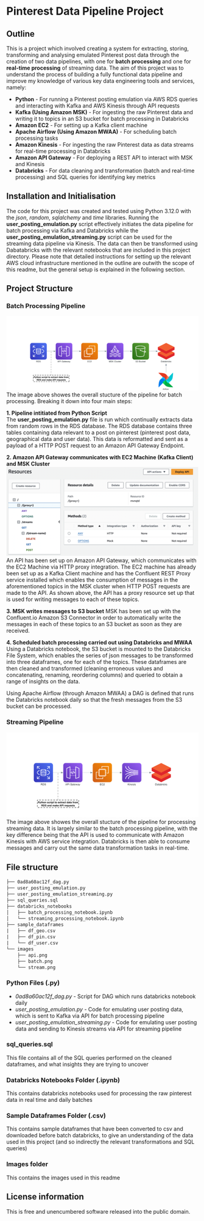 # Pinterest Data Pipeline Project

## Outline
This is a project which involved creating a system for extracting, storing, transforming and analysing emulated Pinterest post data through the creation of two data pipelines, with one for **batch processing** and one for **real-time processing** of streaming data. The aim of this project was to understand the process of building a fully functional data pipeline and improve my knowledge of various key data engineering tools and services, namely:
- **Python** - For running a Pinterest posting emulation via AWS RDS queries and interacting with Kafka and AWS Kinesis through API requests
- **Kafka (Using Amazon MSK)** - For ingesting the raw Pinterest data and writing it to topics in an S3 bucket for batch processing in Databricks
- **Amazon EC2** - For setting up a Kafka client machine
- **Apache Airflow (Using Amazon MWAA)** - For scheduling batch processing tasks
- **Amazon Kinesis** - For ingesting the raw Pinterest data as data streams for real-time processing in Databricks
- **Amazon API Gateway** - For deploying a REST API to interact with MSK and Kinesis
- **Databricks** - For data cleaning and transformation (batch and real-time processing) and SQL queries for identifying key metrics

## Installation and Initialisation
The code for this project was created and tested using Python 3.12.0 with the *json*, *random*, *sqlalchemy* and *time* libraries. Running the **user_posting_emulation.py** script effectively initiates the data pipeline for batch processing via Kafka and Databricks while the **user_posting_emulation_streaming.py** script can be used for the streaming data pipeline via Kinesis. The data can then be transformed using Dabatabricks with the relevant notebooks that are included in this project directory. Please note that detailed instructions for setting up the relevant AWS cloud infrastructure mentioned in the outline are outwith the scope of this readme, but the general setup is explained in the following section. 

## Project Structure
### Batch Processing Pipeline
![Alt text](images/batch.png)
The image above showes the overall stucture of the pipeline for batch processing. Breaking it down into four main steps: 
  
**1. Pipeline intitiated from Python Script**  
The **user_posting_emulation.py** file is run which continually extracts data from random rows in the RDS database. The RDS database contains three tables containing data relevant to a post on pinterest (pinterest post data, geographical data and user data). This data is reformatted and sent as a payload of a HTTP POST request to an Amazon API Gateway Endpoint.

**2. Amazon API Gateway communicates with EC2 Machine (Kafka Client) and MSK Cluster**
![Alt text](images/api.png)
An API has been set up on Amazon API Gateway, which communicates with the EC2 Machine via HTTP proxy integration. The EC2 machine has already been set up as a Kafka Client machine and has the Confluent REST Proxy service installed which enables the consumption of messages in the aforementioned topics in the MSK cluster when HTTP POST requests are made to the API. As shown above, the API has a proxy resource set up that is used for writing messages to each of these topics.  

**3. MSK writes messages to S3 bucket**
MSK has been set up with the Confluent.io Amazon S3 Connector in order to automatically write the messages in each of these topics to an S3 bucket as soon as they are received.

**4. Scheduled batch processing carried out using Databricks and MWAA**
Using a Databricks notebook, the S3 bucket is mounted to the Databricks File System, which enables the series of json messages to be transformed into three dataframes, one for each of the topics. These dataframes are then cleaned and transformed (cleaning erroneous values and concatenating, renaming, reordering columns) and queried to obtain a range of insights on the data.

Using Apache Airflow (through Amazon MWAA) a DAG is defined that runs the Databricks notebook daily so that the fresh messages from the S3 bucket can be processed. 

### Streaming Pipeline
![Alt text](images/stream.png)
The image above showes the overall stucture of the pipeline for processing streaming data. It is largely similar to the batch processing pipeline, with the key difference being that the API is used to communicate with Amazon Kinesis with AWS service integration. Databricks is then able to consume messages and carry out the same data transformation tasks in real-time. 

## File structure
```
├── 0ad8a60ac12f_dag.py
├── user_posting_emulation.py
├── user_posting_emulation_streaming.py
├── sql_queries.sql
├── databricks_notebooks
│   ├── batch_processing_notebook.ipynb
│   └── streaming_processing_notebook.ipynb
├── sample_dataframes
|   ├── df_geo.csv
|   ├── df_pin.csv
|   └── df_user.csv
└── images
    ├── api.png
    ├── batch.png
    └── stream.png
```
### Python Files (.py)
- *0ad8a60ac12f_dag.py* - Script for DAG which runs databricks notebook daily
- *user_posting_emulation.py* - Code for emulating user posting data, which is sent to Kafka via API for batch processing pipeline
- *user_posting_emulation_streaming.py* - Code for emulating user posting data and sending to Kinesis streams via API for streaming pipeline

### sql_queries.sql
This file contains all of the SQL queries performed on the cleaned dataframes, and what insights they are trying to uncover

### Databricks Notebooks Folder (.ipynb)
This contains databricks notebooks used for processing the raw pinterest data in real time and daily batches
  
### Sample Dataframes Folder (.csv)
This contains sample dataframes that have been converted to csv and downloaded before batch databricks, to give an understanding of the data used in this project (and so indirectly the relevant transformations and SQL queries)

### Images folder
This contains the images used in this readme

## License information
This is free and unencumbered software released into the public domain.




